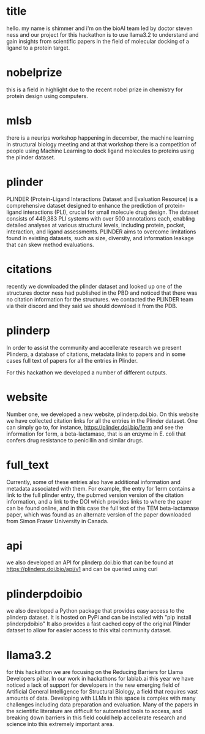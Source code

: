 # title
hello.  my name is shimmer and i'm on the bioAI
team led by doctor steven ness and our project
for this hackathon is to use llama3.2 to
understand and gain insights from scientific
papers in the field of molecular docking of a
ligand to a protein target.

# nobelprize
this is a field in highlight due to the recent
nobel prize in chemistry for protein design
using computers.

# mlsb
there is a neurips workshop happening in
december, the machine learning in structural
biology meeting and at that workshop there is a
competition of people using Machine Learning to
dock ligand molecules to proteins using the
plinder dataset.

# plinder
PLINDER (Protein-Ligand Interactions Dataset and
Evaluation Resource) is a comprehensive dataset
designed to enhance the prediction of
protein-ligand interactions (PLI), crucial for
small molecule drug design. The dataset consists
of 449,383 PLI systems with over 500
annotations each, enabling detailed analyses
at various structural levels, including protein,
pocket, interaction, and ligand
assessments. PLINDER aims to overcome
limitations found in existing datasets, such as
size, diversity, and information leakage that
can skew method evaluations.

# citations
recently we downloaded the plinder dataset and
looked up one of the structures doctor ness had
published in the PBD and noticed that there
was no citation information for the structures.
we contacted the PLINDER team via their discord
and they said we should download it from the PDB.

# plinderp
In order to assist the community and accellerate
research we present Plinderp, a database of
citations, metadata links to papers and in some
cases full text of papers for all the entries
in Plinder.

For this hackathon we developed a number of different
outputs.

# website
Number one, we developed a new website,
plinderp.doi.bio.  On this website we have collected
citation links for all the entries in the Plinder
dataset.  One can simply go to, for instance,
https://plinder.doi.bio/1erm and see the information
for 1erm, a beta-lactamase, that is an enzyme in E. coli
that confers drug resistance to penicillin and similar
drugs.

# full_text
Currently, some of these entries also have
additional information and metadata associated
with them.  For example, the entry for 1erm
contains a link to the full plinder entry, the
pubmed version version of the citation
information, and a link to the DOI which
provides links to where the paper can be found
online, and in this case the full text of the
TEM beta-lactamase paper, which was found as an
alternate version of the paper downloaded from
Simon Fraser University in Canada.

# api
we also developed an API for plinderp.doi.bio
that can be found at https://plinderp.doi.bio/api/v1
and can be queried using curl

# plinderpdoibio
we also developed a Python package that provides
easy access to the plinderp dataset.  It is hosted
on PyPi and can be installed with "pip install plinderpdoibio"
It also provides a fast cached copy of the original Plinder
dataset to allow for easier access to this vital community
dataset.

# llama3.2

for this hackathon we are focusing on the
Reducing Barriers for Llama Developers pillar.
In our work in hackathons for lablab.ai this
year we have noticed a lack of support for
developers in the new emerging field of
Artificial General Intelligence for Structural
Biology, a field that requires vast amounts of
data.  Developing with LLMs in this space is
complex with many challenges including data
preparation and evaluation.  Many of the papers
in the scientific literature are difficult for
automated tools to access, and breaking down
barriers in this field could help accellerate
research and science into this extremely
important area.
